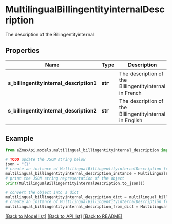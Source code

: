 # MultilingualBillingentityinternalDescription

The description of the Billingentityinternal

## Properties

Name | Type | Description | Notes
------------ | ------------- | ------------- | -------------
**s_billingentityinternal_description1** | **str** | The description of the Billingentityinternal in French | [optional] 
**s_billingentityinternal_description2** | **str** | The description of the Billingentityinternal in English | [optional] 

## Example

```python
from eZmaxApi.models.multilingual_billingentityinternal_description import MultilingualBillingentityinternalDescription

# TODO update the JSON string below
json = "{}"
# create an instance of MultilingualBillingentityinternalDescription from a JSON string
multilingual_billingentityinternal_description_instance = MultilingualBillingentityinternalDescription.from_json(json)
# print the JSON string representation of the object
print(MultilingualBillingentityinternalDescription.to_json())

# convert the object into a dict
multilingual_billingentityinternal_description_dict = multilingual_billingentityinternal_description_instance.to_dict()
# create an instance of MultilingualBillingentityinternalDescription from a dict
multilingual_billingentityinternal_description_from_dict = MultilingualBillingentityinternalDescription.from_dict(multilingual_billingentityinternal_description_dict)
```
[[Back to Model list]](../README.md#documentation-for-models) [[Back to API list]](../README.md#documentation-for-api-endpoints) [[Back to README]](../README.md)


